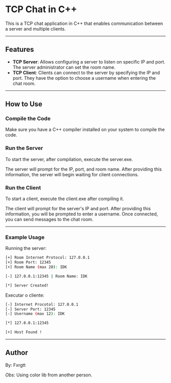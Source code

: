# TCP Chat in C++

This is a TCP chat application in C++ that enables communication between a server and multiple clients.

---

## Features

- **TCP Server**: Allows configuring a server to listen on specific IP and port. The server administrator can set the room name.
- **TCP Client**: Clients can connect to the server by specifying the IP and port. They have the option to choose a username when entering the chat room.

---

## How to Use

### Compile the Code

Make sure you have a C++ compiler installed on your system to compile the code.

### Run the Server

To start the server, after compilation, execute the server.exe.

The server will prompt for the IP, port, and room name. After providing this information, the server will begin waiting for client connections.

### Run the Client

To start a client, execute the client.exe after compiling it.

The client will prompt for the server's IP and port. After providing this information, you will be prompted to enter a username. Once connected, you can send messages to the chat room.

---

### Example Usage

Running the server:
```bash
[+] Room Internet Protocol: 127.0.0.1
[+] Room Port: 12345
[+] Room Name (max 20): IDK

[-] 127.0.0.1:12345 | Room Name: IDK

[*] Server Created!
```

Executar o cliente:
```bash
[-] Internet Procotol: 127.0.0.1
[-] Server Port: 12345
[-] Username (max 12): IDK

[*] 127.0.0.1:12345

[+] Host Found !
```

---

## Author
By: Fxrgtt

*Obs:* Using color lib from another person.
